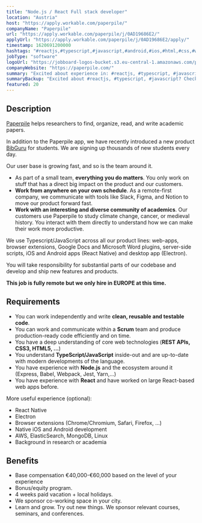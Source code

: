 ```yaml
---
title: "Node.js / React Full stack developer"
location: "Austria"
host: "https://apply.workable.com/paperpile/"
companyName: "Paperpile"
url: "https://apply.workable.com/paperpile/j/0AD19686E2/"
applyUrl: "https://apply.workable.com/paperpile/j/0AD19686E2/apply/"
timestamp: 1620691200000
hashtags: "#reactjs,#typescript,#javascript,#android,#ios,#html,#css,#windows,#linux,#aws"
jobType: "software"
logoUrl: "https://jobboard-logos-bucket.s3.eu-central-1.amazonaws.com/paperpile"
companyWebsite: "https://paperpile.com/"
summary: "Excited about experience in: #reactjs, #typescript, #javascript? Check out this job post!"
summaryBackup: "Excited about #reactjs, #typescript, #javascript? Check out this job post!"
featured: 20
---
```


## Description

[Paperpile](https://paperpile.com/) helps researchers to find, organize, read, and write academic papers.

In addition to the Paperpile app, we have recently introduced a new product [BibGuru](https://bibguru.com/) for students. We are signing up thousands of new students every day.

Our user base is growing fast, and so is the team around it.

*   As part of a small team, **everything you do matters**. You only work on stuff that has a direct big impact on the product and our customers.
*   **Work from anywhere on your own schedule**. As a remote-first company, we communicate with tools like Slack, Figma, and Notion to move our product forward fast.
*   **Work with an interesting and diverse community of academics**. Our customers use Paperpile to study climate change, cancer, or medieval history. You interact with them directly to understand how we can make their work more productive.

We use Typescript/JavaScript across all our product lines: web-apps, browser extensions, Google Docs and Microsoft Word plugins, server-side scripts, iOS and Android apps (React Native) and desktop app (Electron).

You will take responsibility for substantial parts of our codebase and develop and ship new features and products.

**This job is fully remote but we only hire in EUROPE at this time.**

## Requirements

*   You can work independently and write **clean, reusable and testable code**.
*   You can work and communicate within a **Scrum** team and produce production-ready code efficiently and on time.
*   You have a deep understanding of core web technologies (**REST APIs, CSS3, HTML5, ...**)
*   You understand **TypeScript/JavaScript** inside-out and are up-to-date with modern developments of the language.
*   You have experience with **Node.js** and the ecosystem around it (Express, Babel, Webpack, Jest, Yarn,...)
*   You have experience with **React** and have worked on large React-based web apps before.

More useful experience (optional):

*   React Native
*   Electron
*   Browser extensions (Chrome/Chromium, Safari, Firefox, ...)
*   Native iOS and Android development
*   AWS, ElasticSearch, MongoDB, Linux
*   Background in research or academia

## Benefits

*   Base compensation €40,000-€60,000 based on the level of your experience
*   Bonus/equity program.
*   4 weeks paid vacation + local holidays.
*   We sponsor co-working space in your city.
*   Learn and grow. Try out new things. We sponsor relevant courses, seminars, and conferences.
